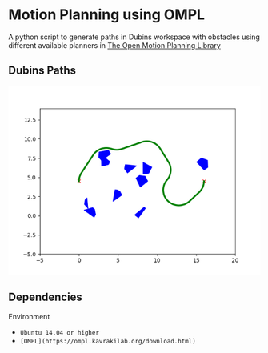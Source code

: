 # Motion Planning using OMPL

A python script to generate paths in Dubins workspace with obstacles using different available planners in [The Open Motion Planning Library](https://ompl.kavrakilab.org/)

## Dubins Paths

![RRT_path](./plots/RRTstar_r2.png)


## Dependencies ##
Environment
- `Ubuntu 14.04 or higher`
- `[OMPL](https://ompl.kavrakilab.org/download.html)`
